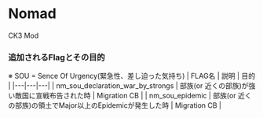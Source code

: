﻿# Nomad
CK3 Mod


### 追加されるFlagとその目的
※ SOU = Sence Of Urgency(緊急性、差し迫った気持ち)
| FLAG名 | 説明 | 目的 |
|---|---|---|
| nm_sou_declaration_war_by_strongs | 部族(or 近くの部族)が強い敵国に宣戦布告された時 | Migration CB |
| nm_sou_epidemic | 部族(or 近くの部族)の領土でMajor以上のEpidemicが発生した時 | Migration CB |